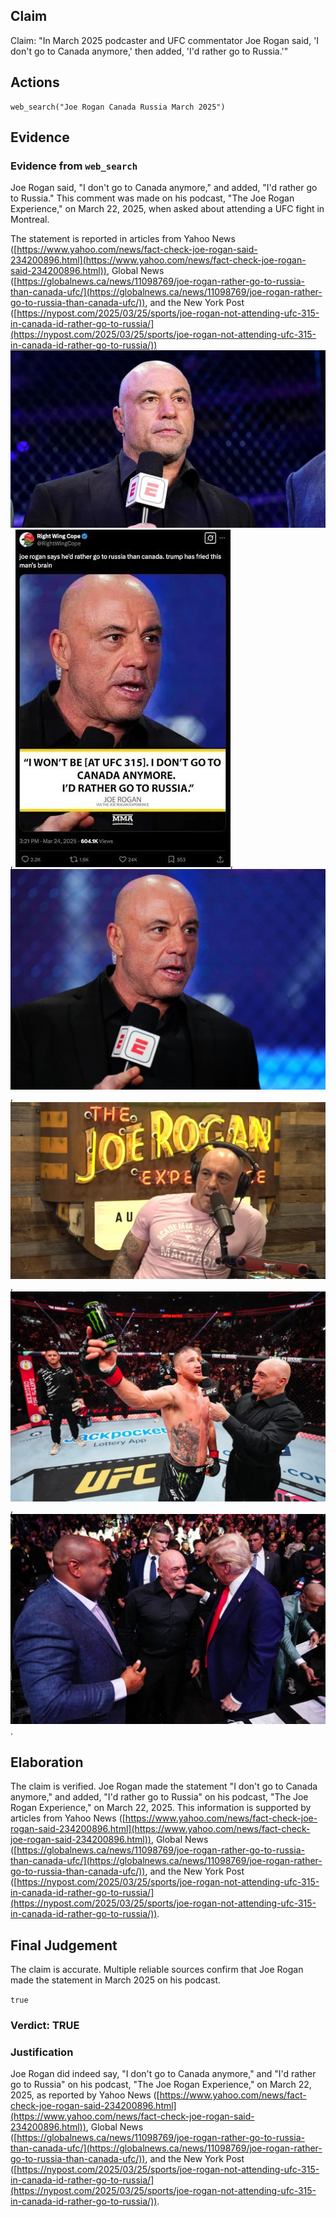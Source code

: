 ## Claim
Claim: "In March 2025 podcaster and UFC commentator Joe Rogan said, 'I don't go to Canada anymore,' then added, 'I'd rather go to Russia.'"

## Actions
```
web_search("Joe Rogan Canada Russia March 2025")
```

## Evidence
### Evidence from `web_search`
Joe Rogan said, "I don't go to Canada anymore," and added, "I'd rather go to Russia." This comment was made on his podcast, "The Joe Rogan Experience," on March 22, 2025, when asked about attending a UFC fight in Montreal.

The statement is reported in articles from Yahoo News ([https://www.yahoo.com/news/fact-check-joe-rogan-said-234200896.html](https://www.yahoo.com/news/fact-check-joe-rogan-said-234200896.html)), Global News ([https://globalnews.ca/news/11098769/joe-rogan-rather-go-to-russia-than-canada-ufc/](https://globalnews.ca/news/11098769/joe-rogan-rather-go-to-russia-than-canada-ufc/)), and the New York Post ([https://nypost.com/2025/03/25/sports/joe-rogan-not-attending-ufc-315-in-canada-id-rather-go-to-russia/](https://nypost.com/2025/03/25/sports/joe-rogan-not-attending-ufc-315-in-canada-id-rather-go-to-russia/)) ![image 2028](media/2025-08-07_19-33-1754595232-045091.jpg), ![image 2030](media/2025-08-07_19-33-1754595233-320253.jpg), ![image 2032](media/2025-08-07_19-34-1754595252-108512.jpg), ![image 2034](media/2025-08-07_19-34-1754595262-577641.jpg), ![image 2035](media/2025-08-07_19-34-1754595263-508895.jpg), ![image 2036](media/2025-08-07_19-34-1754595266-076944.jpg).


## Elaboration
The claim is verified. Joe Rogan made the statement "I don't go to Canada anymore," and added, "I'd rather go to Russia" on his podcast, "The Joe Rogan Experience," on March 22, 2025. This information is supported by articles from Yahoo News ([https://www.yahoo.com/news/fact-check-joe-rogan-said-234200896.html](https://www.yahoo.com/news/fact-check-joe-rogan-said-234200896.html)), Global News ([https://globalnews.ca/news/11098769/joe-rogan-rather-go-to-russia-than-canada-ufc/](https://globalnews.ca/news/11098769/joe-rogan-rather-go-to-russia-than-canada-ufc/)), and the New York Post ([https://nypost.com/2025/03/25/sports/joe-rogan-not-attending-ufc-315-in-canada-id-rather-go-to-russia/](https://nypost.com/2025/03/25/sports/joe-rogan-not-attending-ufc-315-in-canada-id-rather-go-to-russia/)).


## Final Judgement
The claim is accurate. Multiple reliable sources confirm that Joe Rogan made the statement in March 2025 on his podcast.

`true`

### Verdict: TRUE

### Justification
Joe Rogan did indeed say, "I don't go to Canada anymore," and "I'd rather go to Russia" on his podcast, "The Joe Rogan Experience," on March 22, 2025, as reported by Yahoo News ([https://www.yahoo.com/news/fact-check-joe-rogan-said-234200896.html](https://www.yahoo.com/news/fact-check-joe-rogan-said-234200896.html)), Global News ([https://globalnews.ca/news/11098769/joe-rogan-rather-go-to-russia-than-canada-ufc/](https://globalnews.ca/news/11098769/joe-rogan-rather-go-to-russia-than-canada-ufc/)), and the New York Post ([https://nypost.com/2025/03/25/sports/joe-rogan-not-attending-ufc-315-in-canada-id-rather-go-to-russia/](https://nypost.com/2025/03/25/sports/joe-rogan-not-attending-ufc-315-in-canada-id-rather-go-to-russia/)).
